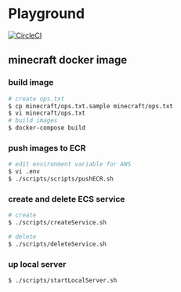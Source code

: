 # Playground

[![CircleCI](https://circleci.com/gh/omurakazuaki/playground.svg?style=svg)](https://circleci.com/gh/omurakazuaki/playground)

## minecraft docker image

### build image

```sh
# create ops.txt
$ cp minecraft/ops.txt.sample minecraft/ops.txt
$ vi minecraft/ops.txt 
# build images
$ docker-compose build
```

### push images to ECR

```sh
# edit environment variable for AWS
$ vi .env
$ ./scripts/scripts/pushECR.sh
```

### create and delete ECS service

```sh
# create
$ ./scripts/createService.sh

# delete
$ ./scripts/deleteService.sh
```

### up local server

```sh
$ ./scripts/startLocalServer.sh
```
